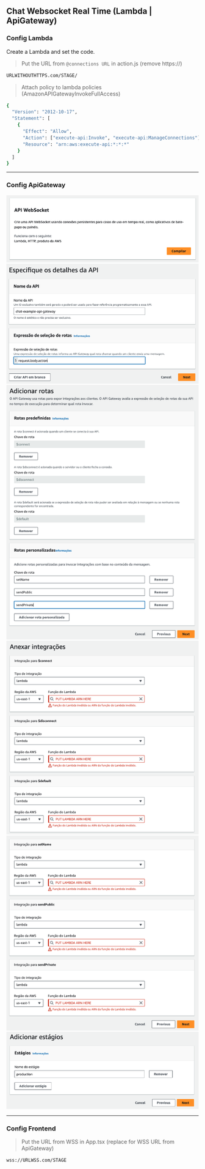 ## Chat Websocket Real Time (Lambda | ApiGateway)

### Config Lambda

Create a Lambda and set the code.

> Put the URL from `@connections URL` in action.js (remove https://)

```bash
URLWITHOUTHTTPS.com/STAGE/
```

> Attach policy to lambda policies (AmazonAPIGatewayInvokeFullAccess)

```bash
{
  "Version": "2012-10-17",
  "Statement": [
    {
      "Effect": "Allow",
      "Action": ["execute-api:Invoke", "execute-api:ManageConnections"],
      "Resource": "arn:aws:execute-api:*:*:*"
    }
  ]
}
```

---

### Config ApiGateway

<img src="./api-gateway-1.png" alt="step 1" />

<img src="./api-gateway-2.png" alt="step 2" />

<img src="./api-gateway-3.png" alt="step 3" />

<img src="./api-gateway-4.png" alt="step 4" />

<img src="./api-gateway-5.png" alt="step 5" />

<img src="./api-gateway-6.png" alt="step 6" />

---

### Config Frontend

> Put the URL from WSS in App.tsx (replace for WSS URL from ApiGateway)

```bash
wss://URLWSS.com/STAGE
```
